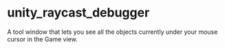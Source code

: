 # unity_raycast_debugger
A tool window that lets you see all the objects currently under your mouse cursor in the Game view.
